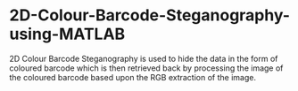 # 2D-Colour-Barcode-Steganography-using-MATLAB
2D Colour Barcode Steganography is used to hide the data in the form of coloured barcode which is then retrieved back by processing the image of the coloured barcode based upon the RGB extraction of the image.
